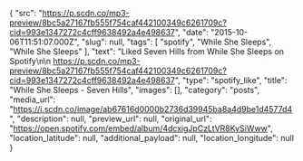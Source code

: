 {
  "src": "https://p.scdn.co/mp3-preview/8bc5a27167fb555f754caf442100349c6261709c?cid=993e1347272c4cff9638492a4e498637",
  "date": "2015-10-06T11:51:07.000Z",
  "slug": null,
  "tags": [
    "spotify",
    "While She Sleeps",
    "While She Sleeps"
  ],
  "text": "Liked Seven Hills from While She Sleeps on Spotify\n\n https://p.scdn.co/mp3-preview/8bc5a27167fb555f754caf442100349c6261709c?cid=993e1347272c4cff9638492a4e498637",
  "type": "spotify_like",
  "title": "While She Sleeps - Seven Hills",
  "images": [],
  "category": "posts",
  "media_url": "https://i.scdn.co/image/ab67616d0000b2736d39945ba8a4d9be1d4577d4",
  "description": null,
  "preview_url": null,
  "original_url": "https://open.spotify.com/embed/album/4dcxigJpCzLtVR8KySiWww",
  "location_latitude": null,
  "additional_payload": null,
  "location_longitude": null
}